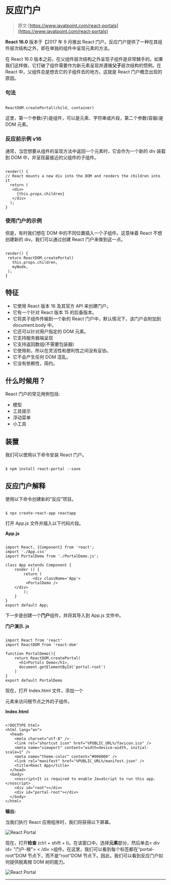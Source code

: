 # 反应门户

> 原文:[https://www.javatpoint.com/react-portals](https://www.javatpoint.com/react-portals)

**React 16.0** 版本于【2017 年 9 月推出 React 门户。反应门户提供了一种在其组件层次结构之外，即在单独的组件中呈现元素的方法。

在 React 16.0 版本之前，在父组件层次结构之外呈现子组件是非常棘手的。如果我们这样做，它打破了组件需要作为新元素呈现并遵循**父子**层次结构的惯例。在 React 中，父组件总是想去它的子组件去的地方。这就是 React 门户概念出现的原因。

### 句法

```

ReactDOM.createPortal(child, container)

```

这里，第一个参数(子)是组件，可以是元素、字符串或片段，第二个参数(容器)是 DOM 元素。

### 反应前示例 v16

通常，当您想要从组件的呈现方法中返回一个元素时，它会作为一个新的 div 装载到 DOM 中，并呈现最接近的父组件的子组件。

```

render() {
// React mounts a new div into the DOM and renders the children into it
  return (
   <div>
     {this.props.children}
   </div>
  );
}

```

### 使用门户的示例

但是，有时我们想在 DOM 中的不同位置插入一个子组件。这意味着 React 不想创建新的 div。我们可以通过创建 React 门户来做到这一点。

```

render() {
 return ReactDOM.createPortal(
   this.props.children,
   myNode,
 );
}

```

## 特征

*   它使用 React 版本 16 及其官方 API 来创建门户。
*   它有一个针对 React 版本 15 的后备版本。
*   它将其子组件传输到一个新的 React 门户中，默认情况下，该门户会附加到 document.body 中。
*   它还可以针对用户指定的 DOM 元素。
*   它支持服务器端呈现
*   它支持返回数组(不需要包装器)
*   它使用<portal>和<portalwithstate>，所以在灵活性和便利性之间没有妥协。</portalwithstate></portal>
*   它不会产生任何 DOM 混乱。
*   它没有依赖性，简约。

## 什么时候用？

React 门户的常见用例包括:

*   模型
*   工具提示
*   浮动菜单
*   小工具

## 装置

我们可以使用以下命令安装 React 门户。

```

$ npm install react-portal --save

```

## 反应门户解释

使用以下命令创建新的“反应”项目。

```

$ npx create-react-app reactapp

```

打开 App.js 文件并插入以下代码片段。

**App.js**

```

import React, {Component} from 'react';  
import './App.css'
import PortalDemo from './PortalDemo.js';

class App extends Component {  
    render () {  
        return (  
            <div className='App'>
	     <PortalDemo />
	</div>  
        );  
    }  
}  
export default App;

```

下一步是创建一个**门户**组件，并将其导入到 App.js 文件中。

**门户演示. js**

```

import React from 'react'
import ReactDOM from 'react-dom'

function PortalDemo(){
	return ReactDOM.createPortal(
	  <h1>Portals Demo</h1>,
	  document.getElementById('portal-root')
	)
}
export default PortalDemo

```

现在，打开 Index.html 文件，添加一个

元素来访问根节点之外的子组件。

**Index.html**

```

<!DOCTYPE html>
<html lang="en">
  <head>
    <meta charset="utf-8" />
    <link rel="shortcut icon" href="%PUBLIC_URL%/favicon.ico" />
    <meta name="viewport" content="width=device-width, initial-scale=1" />
    <meta name="theme-color" content="#000000" />
    <link rel="manifest" href="%PUBLIC_URL%/manifest.json" />
    <title>React App</title>
  </head>
  <body>
    <noscript>It is required to enable JavaScript to run this app.</noscript>
    <div id="root"></div>
    <div id="portal-root"></div>
  </body>
</html>

```

**输出:**

当我们执行 React 应用程序时，我们将获得以下屏幕。

![React Portal](../Images/07b1a95e09fe5ba21fa1a1428b353cbd.png)

现在，打开**检查** (ctrl + shift + I)。在该窗口中，选择**元素**部分，然后单击< div id= "门户-根"> < /div >组件。在这里，我们可以看到每个标签都在“portal-root”DOM 节点下，而不是“root”DOM 节点下。因此，我们可以看到反应门户如何提供脱离根 DOM 树的能力。

![React Portal](../Images/d6e004dc39b1b19275583a67c18a6af2.png)

* * *